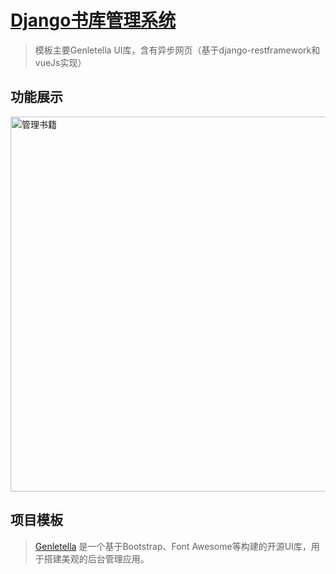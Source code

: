 # [Django书库管理系统](https://library.33code.online/)

> 模板主要Genletella UI库，含有异步网页（基于django-restframework和vueJs实现）

## 功能展示

<p>
  <img alt="管理书籍" src="./screenshots/edit-article.gif" width="600px"  height:="400px"/>
</p>

## 项目模板

> [Genletella](https://github.com/ColorlibHQ/gentelella) 是一个基于Bootstrap、Font Awesome等构建的开源UI库，用于搭建美观的后台管理应用。

